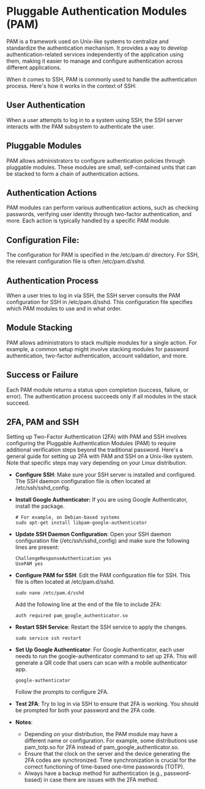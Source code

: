 # Pluggable Authentication Modules (PAM)
PAM is a framework used on Unix-like systems to centralize and standardize the authentication mechanism. It provides a way to develop authentication-related services independently of the application using them, making it easier to manage and configure authentication across different applications.

When it comes to SSH, PAM is commonly used to handle the authentication process. Here's how it works in the context of SSH:

## User Authentication
When a user attempts to log in to a system using SSH, the SSH server interacts with the PAM subsystem to authenticate the user.

## Pluggable Modules
PAM allows administrators to configure authentication policies through pluggable modules. These modules are small, self-contained units that can be stacked to form a chain of authentication actions.

## Authentication Actions
PAM modules can perform various authentication actions, such as checking passwords, verifying user identity through two-factor authentication, and more. Each action is typically handled by a specific PAM module.

## Configuration File:
The configuration for PAM is specified in the /etc/pam.d/ directory. For SSH, the relevant configuration file is often /etc/pam.d/sshd.

## Authentication Process
When a user tries to log in via SSH, the SSH server consults the PAM configuration for SSH in /etc/pam.d/sshd. This configuration file specifies which PAM modules to use and in what order.

## Module Stacking
PAM allows administrators to stack multiple modules for a single action. For example, a common setup might involve stacking modules for password authentication, two-factor authentication, account validation, and more.

## Success or Failure
Each PAM module returns a status upon completion (success, failure, or error). The authentication process succeeds only if all modules in the stack succeed.


## 2FA, PAM and SSH
Setting up Two-Factor Authentication (2FA) with PAM and SSH involves configuring the Pluggable Authentication Modules (PAM) to require additional verification steps beyond the traditional password. Here's a general guide for setting up 2FA with PAM and SSH on a Unix-like system. Note that specific steps may vary depending on your Linux distribution.


- **Configure SSH**:
  Make sure your SSH server is installed and configured. The SSH daemon configuration file is often located at /etc/ssh/sshd_config.

- **Install Google Authenticator:**
  If you are using Google Authenticator, install the package.
  ```
  # For example, on Debian-based systems
  sudo apt-get install libpam-google-authenticator
  ```
- **Update SSH Daemon Configuration**:
  Open your SSH daemon configuration file (/etc/ssh/sshd_config) and make sure the following lines are present:
  
  ```
  ChallengeResponseAuthentication yes
  UsePAM yes
  ```

- **Configure PAM for SSH**:
  Edit the PAM configuration file for SSH. This file is often located at /etc/pam.d/sshd.
  ```
  sudo nano /etc/pam.d/sshd
  ```
  Add the following line at the end of the file to include 2FA:
  ```
  auth required pam_google_authenticator.so
  ```

- **Restart SSH Service**:
  Restart the SSH service to apply the changes.
  ```
  sudo service ssh restart
  ```
- **Set Up Google Authenticator**:
  For Google Authenticator, each user needs to run the google-authenticator command to set up 2FA. This will generate a QR code that users can scan with a mobile authenticator app.
  ```
  google-authenticator
  ```
  Follow the prompts to configure 2FA.

- **Test 2FA**:
  Try to log in via SSH to ensure that 2FA is working. You should be prompted for both your password and the 2FA code.

- **Notes**:
  - Depending on your distribution, the PAM module may have a different name or configuration. For example, some distributions use pam_totp.so for 2FA instead of pam_google_authenticator.so.
  - Ensure that the clock on the server and the device generating the 2FA codes are synchronized. Time synchronization is crucial for the correct functioning of time-based one-time passwords (TOTP).
  - Always have a backup method for authentication (e.g., password-based) in case there are issues with the 2FA method.

